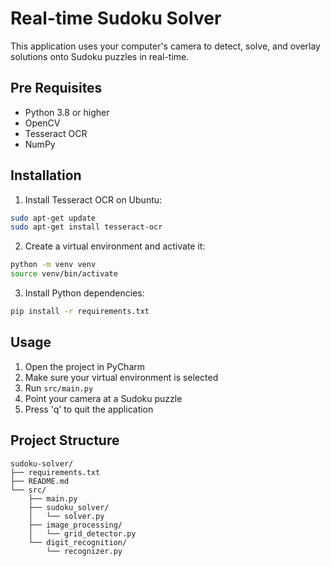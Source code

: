 # Real-time Sudoku Solver

This application uses your computer's camera to detect, solve, and overlay solutions onto Sudoku puzzles in real-time.

## Pre Requisites

- Python 3.8 or higher
- OpenCV
- Tesseract OCR
- NumPy

## Installation

1. Install Tesseract OCR on Ubuntu:
```bash
sudo apt-get update
sudo apt-get install tesseract-ocr
```

2. Create a virtual environment and activate it:
```bash
python -m venv venv
source venv/bin/activate
```

3. Install Python dependencies:
```bash
pip install -r requirements.txt
```

## Usage

1. Open the project in PyCharm
2. Make sure your virtual environment is selected
3. Run `src/main.py`
4. Point your camera at a Sudoku puzzle
5. Press 'q' to quit the application

## Project Structure

```
sudoku-solver/
├── requirements.txt
├── README.md
└── src/
    ├── main.py
    ├── sudoku_solver/
    │   └── solver.py
    ├── image_processing/
    │   └── grid_detector.py
    └── digit_recognition/
        └── recognizer.py
```
